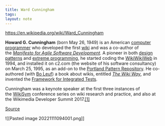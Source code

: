 ```yaml
---
title: Ward Cunningham
tags: 
layout: note 
---
```

https://en.wikipedia.org/wiki/Ward_Cunningham

**Howard G. Cunningham** (born May 26, 1949) is an American [computer programmer](https://en.wikipedia.org/wiki/Computer_programmer "Computer programmer") who developed the first [wiki](https://en.wikipedia.org/wiki/Wiki "Wiki") and was a co-author of the _[Manifesto for Agile Software Development](https://en.wikipedia.org/wiki/Agile_software_development#The_Agile_Manifesto "Agile software development")_. A pioneer in both [design patterns](https://en.wikipedia.org/wiki/Design_pattern_(computer_science) "Design pattern (computer science)") and [extreme programming](https://en.wikipedia.org/wiki/Extreme_programming "Extreme programming"), he started coding the [WikiWikiWeb](https://en.wikipedia.org/wiki/WikiWikiWeb "WikiWikiWeb") in 1994, and installed it on c2.com (the website of his software consultancy) on March 25, 1995, as an add-on to the [Portland Pattern Repository](https://en.wikipedia.org/wiki/Portland_Pattern_Repository "Portland Pattern Repository"). He co-authored (with [Bo Leuf](https://en.wikipedia.org/wiki/Bo_Leuf "Bo Leuf")) a book about wikis, entitled _[The Wiki Way](https://en.wikipedia.org/wiki/The_Wiki_Way "The Wiki Way")_, and invented the [Framework for Integrated Tests](https://en.wikipedia.org/wiki/Framework_for_Integrated_Tests "Framework for Integrated Tests").

Cunningham was a keynote speaker at the first three instances of the [WikiSym](https://en.wikipedia.org/wiki/WikiSym "WikiSym") conference series on wiki research and practice, and also at the Wikimedia Developer Summit 2017.[[1]](https://en.wikipedia.org/wiki/Ward_Cunningham#cite_note-1)

[Source](https://en.wikipedia.org/wiki/Ward_Cunningham)

![[Pasted image 20221111094001.png]]